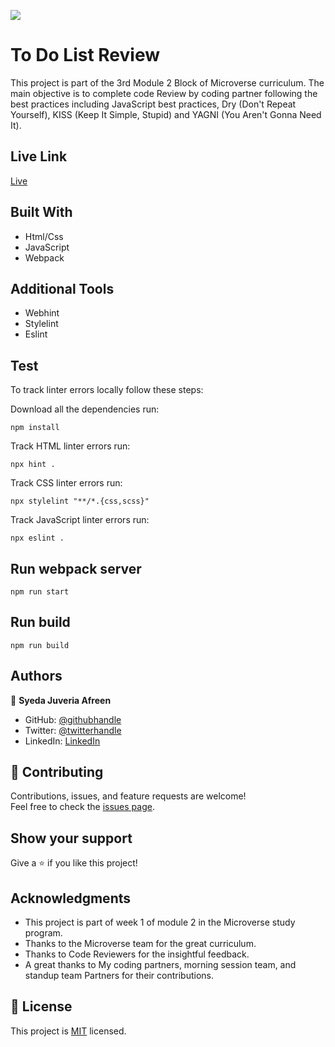 ![](https://img.shields.io/badge/Microverse-blueviolet)

# To Do List Review

This project is part of the 3rd Module 2 Block of Microverse curriculum. The main objective is to complete code Review by coding partner following the best practices including JavaScript best practices, Dry (Don't Repeat Yourself), KISS (Keep It Simple, Stupid) and YAGNI (You Aren't Gonna Need It).


## Live Link
[Live](https://sja-thedude.github.io/Review-ToDoList/dist/)

## Built With

- Html/Css
- JavaScript
- Webpack

## Additional Tools

- Webhint
- Stylelint
- Eslint

## Test
To track linter errors locally follow these steps:  

Download all the dependencies run:
```
npm install
```
Track HTML linter errors run:
```
npx hint .
```
Track CSS linter errors run:
```
npx stylelint "**/*.{css,scss}"
```
Track JavaScript linter errors run:
```
npx eslint .
```
## Run webpack server
```
npm run start
```
## Run build
```
npm run build
```

## Authors

👤 **Syeda Juveria Afreen**

- GitHub: [@githubhandle](https://github.com/sja-the-dude)
- Twitter: [@twitterhandle](https://twitter.com/sja_thedude)
- LinkedIn: [LinkedIn](https://www.linkedin.com/in//)


## 🤝 Contributing

Contributions, issues, and feature requests are welcome!  
Feel free to check the [issues page]().


## Show your support

Give a ⭐️ if you like this project!

## Acknowledgments

- This project is part of week 1 of module 2 in the Microverse study program.
- Thanks to the Microverse team for the great curriculum.
- Thanks to Code Reviewers for the insightful feedback.
- A great thanks to My coding partners, morning session team, and standup team Partners for their contributions.

## 📝 License

This project is [MIT](./MIT.md) licensed.
